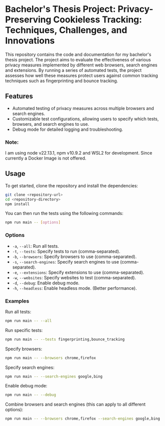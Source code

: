 # Bachelor's Thesis Project: Privacy-Preserving Cookieless Tracking: Techniques, Challenges, and Innovations

This repository contains the code and documentation for my bachelor's thesis project. The project aims to evaluate the effectiveness of various privacy measures implemented by different web browsers, search engines and extensions. By running a series of automated tests, the project assesses how well these measures protect users against common tracking techniques such as fingerprinting and bounce tracking.

## Features

- Automated testing of privacy measures across multiple browsers and search engines.
- Customizable test configurations, allowing users to specify which tests, browsers, and search engines to use.
- Debug mode for detailed logging and troubleshooting.

### Note:

I am using node v22.13.1, npm v10.9.2 and WSL2 for development. Since currently a Docker Image is not offered.

## Usage

To get started, clone the repository and install the dependencies:

```sh
git clone <repository-url>
cd <repository-directory>
npm install
```

You can then run the tests using the following commands:

```sh
npm run main -- [options]
```

### Options

- `-a`, `--all`: Run all tests.
- `-t`, `--tests`: Specify tests to run (comma-separated).
- `-b`, `--browsers`: Specify browsers to use (comma-separated).
- `-s`, `--search-engines`: Specify search engines to use (comma-separated).
- `-e`, `--extensions`: Specify extensions to use (comma-separated).
- `-w`, `--websites`: Specify websites to test (comma-separated).
- `-d`, `--debug`: Enable debug mode.
- `-h`, `--headless`: Enable headless mode. (Better performance).

### Examples

Run all tests:

```sh
npm run main -- --all
```

Run specific tests:

```sh
npm run main -- --tests fingerprinting,bounce_tracking
```

Specify browsers:

```sh
npm run main -- --browsers chrome,firefox
```

Specify search engines:

```sh
npm run main -- --search-engines google,bing
```

Enable debug mode:

```sh
npm run main -- --debug
```

Combine browsers and search engines (this can apply to all different options):

```sh
npm run main -- --browsers chrome,firefox --search-engines google,bing
```
